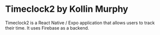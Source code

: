 # Timeclock2 by Kollin Murphy

Timeclock2 is a React Native / Expo application that allows users to track their time. It uses Firebase as a backend.
